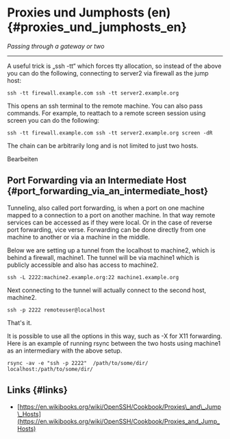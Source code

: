 # Proxies und Jumphosts (en) {#proxies_und_jumphosts_en}

_Passing through a gateway or two_  


---

A useful trick is „ssh -tt“ which forces tty allocation, so instead of the above you can do the following, connecting to server2 via firewall as the jump host:

```
ssh -tt firewall.example.com ssh -tt server2.example.org
```

This opens an ssh terminal to the remote machine. You can also pass commands. For example, to reattach to a remote screen session using screen you can do the following:

```
ssh -tt firewall.example.com ssh -tt server2.example.org screen -dR
```

The chain can be arbitrarily long and is not limited to just two hosts.

Bearbeiten

## Port Forwarding via an Intermediate Host {#port_forwarding_via_an_intermediate_host}

Tunneling, also called port forwarding, is when a port on one machine mapped to a connection to a port on another machine. In that way remote services can be accessed as if they were local. Or in the case of reverse port forwarding, vice verse. Forwarding can be done directly from one machine to another or via a machine in the middle.

Below we are setting up a tunnel from the localhost to machine2, which is behind a firewall, machine1. The tunnel will be via machine1 which is publicly accessible and also has access to machine2.

```
ssh -L 2222:machine2.example.org:22 machine1.example.org
```

Next connecting to the tunnel will actually connect to the second host, machine2.

```
ssh -p 2222 remoteuser@localhost
```

That's it.

It is possible to use all the options in this way, such as -X for X11 forwarding. Here is an example of running rsync between the two hosts using machine1 as an intermediary with the above setup.

```
rsync -av -e "ssh -p 2222"  /path/to/some/dir/   localhost:/path/to/some/dir/
```



## Links {#links}

* [https://en.wikibooks.org/wiki/OpenSSH/Cookbook/Proxies\_and\_Jump\_Hosts](https://en.wikibooks.org/wiki/OpenSSH/Cookbook/Proxies_and_Jump_Hosts)



